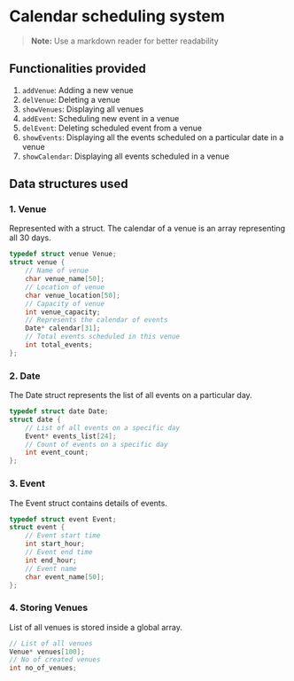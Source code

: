 # Calendar scheduling system

> **Note:** Use a markdown reader for better readability

## Functionalities provided

1. `addVenue`: Adding a new venue
2. `delVenue`: Deleting a venue
3. `showVenues`: Displaying all venues
4. `addEvent`: Scheduling new event in a venue
5. `delEvent`: Deleting scheduled event from a venue
6. `showEvents`: Displaying all the events scheduled on a particular date in a venue
7. `showCalendar`: Displaying all events scheduled in a venue

## Data structures used

### **1. Venue**

Represented with a struct. The calendar of a venue is an array representing all 30 days.

```c
typedef struct venue Venue;
struct venue {
    // Name of venue
    char venue_name[50];
    // Location of venue
    char venue_location[50];
    // Capacity of venue
    int venue_capacity;
    // Represents the calendar of events
    Date* calendar[31];
    // Total events scheduled in this venue
    int total_events;
};
```

### **2. Date**

The Date struct represents the list of all events on a particular day.

```c
typedef struct date Date;
struct date {
    // List of all events on a specific day
    Event* events_list[24];
    // Count of events on a specific day
    int event_count;
};
```

### **3. Event**

The Event struct contains details of events.

```c
typedef struct event Event;
struct event {
    // Event start time
    int start_hour;
    // Event end time
    int end_hour;
    // Event name
    char event_name[50];
};
```

### **4. Storing Venues**

List of all venues is stored inside a global array.

```c
// List of all venues
Venue* venues[100];
// No of created venues
int no_of_venues;
```

